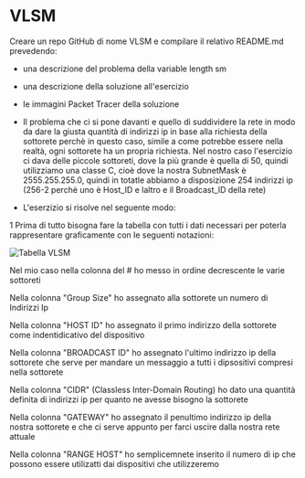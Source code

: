 # VLSM
Creare un repo GitHub di nome VLSM e compilare il relativo README.md prevedendo:

- una descrizione del problema della variable length sm
- una descrizione della soluzione all'esercizio
- le immagini Packet Tracer della soluzione

- Il problema che ci si pone davanti e quello di suddividere la rete in modo da dare la giusta quantità di indirizzi ip in base alla richiesta della sottorete perchè in questo caso, simile a come potrebbe essere nella realtà, ogni sottorete ha un propria richiesta. Nel nostro caso l'esercizio ci dava delle piccole sottoreti, dove la più grande è quella di 50, quindi utilizziamo una classe C, cioè dove la nostra SubnetMask è 2555.255.255.0, quindi in totatle abbiamo a disposizione 254 indirizzi ip (256-2 perchè uno è Host_ID e laltro e il Broadcast_ID della rete)

- L'eserzizio si risolve nel seguente modo:

1 Prima di tutto bisogna fare la tabella con tutti i dati necessari per poterla rappresentare graficamente con le seguenti notazioni:

![Tabella VLSM](https://user-images.githubusercontent.com/120628724/235103733-292e6c56-0c8c-44fb-b71d-79b30ed0cbc7.PNG)

 Nel mio caso nella colonna del # ho messo in ordine decrescente le varie sottoreti
 
 Nella colonna "Group Size" ho assegnato alla sottorete un numero di Indirizzi Ip
 
 Nella colonna "HOST ID" ho assegnato il primo indirizzo della sottorete come indentidicativo del dispositivo
 
 Nella colonna "BROADCAST ID" ho assegnato l'ultimo indirizzo ip della sottorete che serve per mandare un messaggio a tutti i dipsositivi compresi nella sottorete
 
 Nella colonna "CIDR" (Classless Inter-Domain Routing) ho dato una quantità definita di indirizzi ip per quanto ne avesse bisogno la sottorete
 
 Nella colonna "GATEWAY" ho assegnato il penultimo indirizzo ip della nostra sottorete e che ci serve appunto per farci uscire dalla nostra rete attuale
 
 Nella colonna "RANGE HOST" ho semplicemnete inserito il numero di ip che possono essere utilizatti dai dispositivi che utilizzeremo


